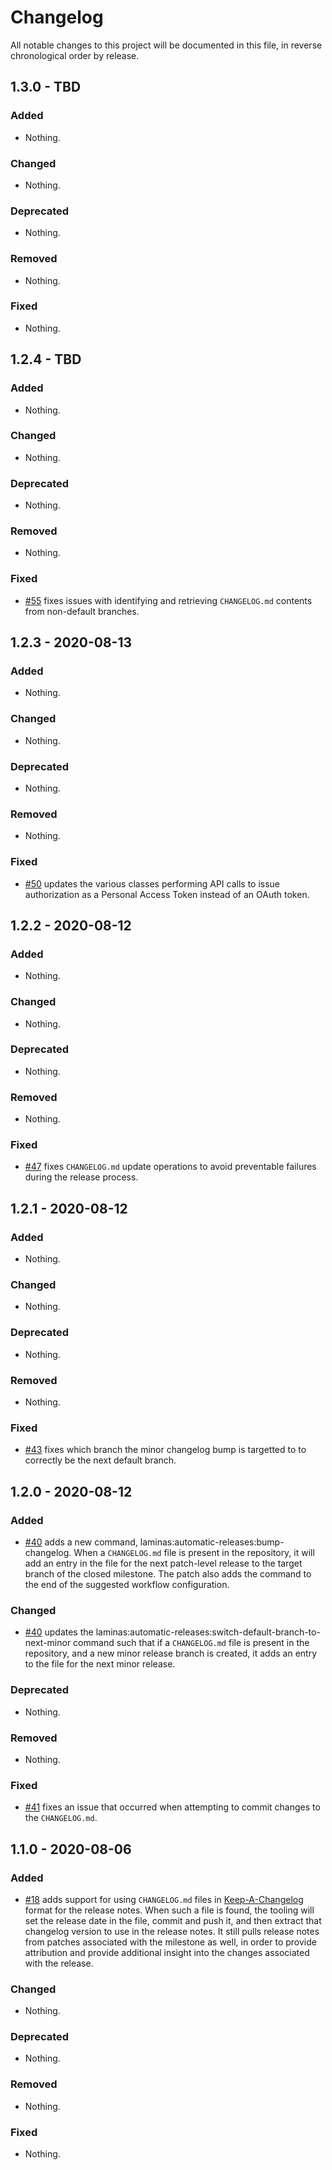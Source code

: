 # Changelog

All notable changes to this project will be documented in this file, in reverse chronological order by release.

## 1.3.0 - TBD

### Added

- Nothing.

### Changed

- Nothing.

### Deprecated

- Nothing.

### Removed

- Nothing.

### Fixed

- Nothing.

## 1.2.4 - TBD

### Added

- Nothing.

### Changed

- Nothing.

### Deprecated

- Nothing.

### Removed

- Nothing.

### Fixed

- [#55](https://github.com/laminas/automatic-releases/pull/55) fixes issues with identifying and retrieving `CHANGELOG.md` contents from non-default branches.

## 1.2.3 - 2020-08-13

### Added

- Nothing.

### Changed

- Nothing.

### Deprecated

- Nothing.

### Removed

- Nothing.

### Fixed

- [#50](https://github.com/laminas/automatic-releases/pull/50) updates the various classes performing API calls to issue authorization as a Personal Access Token instead of an OAuth token.

## 1.2.2 - 2020-08-12

### Added

- Nothing.

### Changed

- Nothing.

### Deprecated

- Nothing.

### Removed

- Nothing.

### Fixed

- [#47](https://github.com/laminas/automatic-releases/pull/47) fixes `CHANGELOG.md` update operations to avoid preventable failures during the release process.

## 1.2.1 - 2020-08-12

### Added

- Nothing.

### Changed

- Nothing.

### Deprecated

- Nothing.

### Removed

- Nothing.

### Fixed

- [#43](https://github.com/laminas/automatic-releases/pull/43) fixes which branch the minor changelog bump is targetted to to correctly be the next default branch.

## 1.2.0 - 2020-08-12

### Added

- [#40](https://github.com/laminas/automatic-releases/pull/40) adds a new command, laminas:automatic-releases:bump-changelog. When a `CHANGELOG.md` file is present in the repository, it will add an entry in the file for the next patch-level release to the target branch of the closed milestone. The patch also adds the command to the end of the suggested workflow configuration.

### Changed

- [#40](https://github.com/laminas/automatic-releases/pull/40) updates the laminas:automatic-releases:switch-default-branch-to-next-minor command such that if a `CHANGELOG.md` file is present in the repository, and a new minor release branch is created, it adds an entry to the file for the next minor release.

### Deprecated

- Nothing.

### Removed

- Nothing.

### Fixed

- [#41](https://github.com/laminas/automatic-releases/pull/41) fixes an issue that occurred when attempting to commit changes to the `CHANGELOG.md`.

## 1.1.0 - 2020-08-06

### Added

- [#18](https://github.com/laminas/automatic-releases/pull/18) adds support for using `CHANGELOG.md` files in [Keep-A-Changelog](https://keepachangelog.com) format for the release notes. When such a file is found, the tooling will set the release date in the file, commit and push it, and then extract that changelog version to use in the release notes. It still pulls release notes from patches associated with the milestone as well, in order to provide attribution and provide additional insight into the changes associated with the release.

### Changed

- Nothing.

### Deprecated

- Nothing.

### Removed

- Nothing.

### Fixed

- Nothing.
